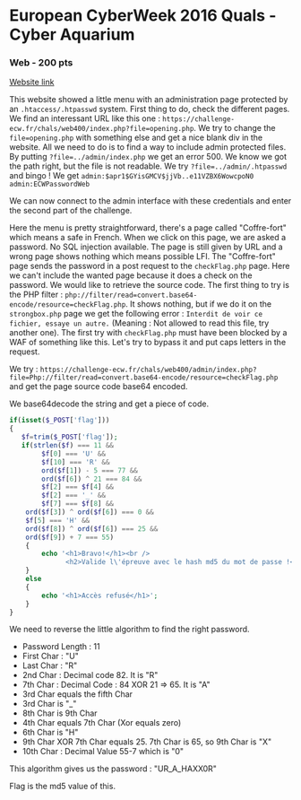 # European CyberWeek 2016 Quals - Cyber Aquarium
### Web - 200 pts

[Website link](https://challenge-ecw.fr/chals/web400/)

This website showed a little menu with an administration page protected by an `.htaccess/.htpasswd` system.
First thing to do, check the different pages. We find an interessant URL like this one : `https://challenge-ecw.fr/chals/web400/index.php?file=opening.php`.
We try to change the `file=opening.php` with something else and get a nice blank div in the website. All we need to do is to find a way to include admin protected files. By putting `?file=../admin/index.php` we get an error 500. We know we got the path right, but the file is not readable. We try `?file=../admin/.htpasswd` and bingo ! We get `admin:$apr1$GYisGMCV$jjVb..e11VZBX6WowcpoN0 admin:ECWPasswordWeb`

We can now connect to the admin interface with these credentials and enter the second part of the challenge.

Here the menu is pretty straightforward, there's a page called "Coffre-fort" which means a safe in French. When we click on this page, we are asked a password. No SQL injection available. The page is still given by URL and a wrong page shows nothing which means possible LFI.
The "Coffre-fort" page sends the password in a post request to the `checkFlag.php` page. Here we can't include the wanted page because it does a check on the password. We would like to retrieve the source code.
The first thing to try is the PHP filter : `php://filter/read=convert.base64-encode/resource=checkFlag.php`. It shows nothing, but if we do it on the `strongbox.php` page we get the following error : `Interdit de voir ce fichier, essaye un autre.` (Meaning : Not allowed to read this file, try another one). The first try with `checkFlag.php` must have been blocked by a WAF of something like this. Let's try to bypass it and put caps letters in the request.

We try : `https://challenge-ecw.fr/chals/web400/admin/index.php?file=Php://filter/read=convert.base64-encode/resource=checkFlag.php` and get the page source code base64 encoded.

We base64decode the string and get a piece of code.

```php
if(isset($_POST['flag']))
{
   $f=trim($_POST['flag']);
   if(strlen($f) === 11 &&
      	$f[0] === 'U' &&
      	$f[10] === 'R' &&
      	ord($f[1]) - 5 === 77 &&
      	ord($f[6]) ^ 21 === 84 &&
      	$f[2] === $f[4] &&
      	$f[2] === '_' &&
      	$f[7] === $f[8] &&
	ord($f[3]) ^ ord($f[6]) === 0 &&
	$f[5] === 'H' &&
	ord($f[8]) ^ ord($f[6]) === 25 &&
	ord($f[9]) + 7 === 55)
	{
		echo '<h1>Bravo!</h1><br />
		      <h2>Valide l\'épreuve avec le hash md5 du mot de passe !<br /> Format ECW{md5}</h2>';
	}
	else
	{
		echo '<h1>Accès refusé</h1>';
	}
}
```

We need to reverse the little algorithm to find the right password.
* Password Length : 11
* First Char : "U"
* Last Char : "R"
* 2nd Char : Decimal code 82. It is "R"
* 7th Char : Decimal Code : 84 XOR 21 => 65. It is "A"
* 3rd Char equals the fifth Char
* 3rd Char is "_"
* 8th Char is 9th Char
* 4th Char equals 7th Char (Xor equals zero)
* 6th Char is "H"
* 9th Char XOR 7th Char equals 25. 7th Char is 65, so 9th Char is "X"
* 10th Char : Decimal Value 55-7 which is "0"

This algorithm gives us the password : "UR_A_HAXX0R"

Flag is the md5 value of this.